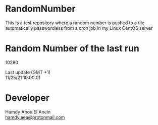 # RandomNumber    
This is a test repository where a random number is pushed to a file automatically passwordless from a cron job in my Linux CentOS server    
# Random Number of the last run   
10280
      
Last update (GMT +1)    
11/25/21 10:00:01
# Developer    
Hamdy Abou El Anein   
hamdy.aea@protonmail.com
